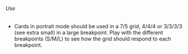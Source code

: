 ###### Use
- Cards in portrait mode should be used in a 7/5 grid, 4/4/4 or 3/3/3/3 (see extra small) in a large breakpoint. Play with the different breakpoints (S/M/L) to see how the grid should respond to each breakpoint.
